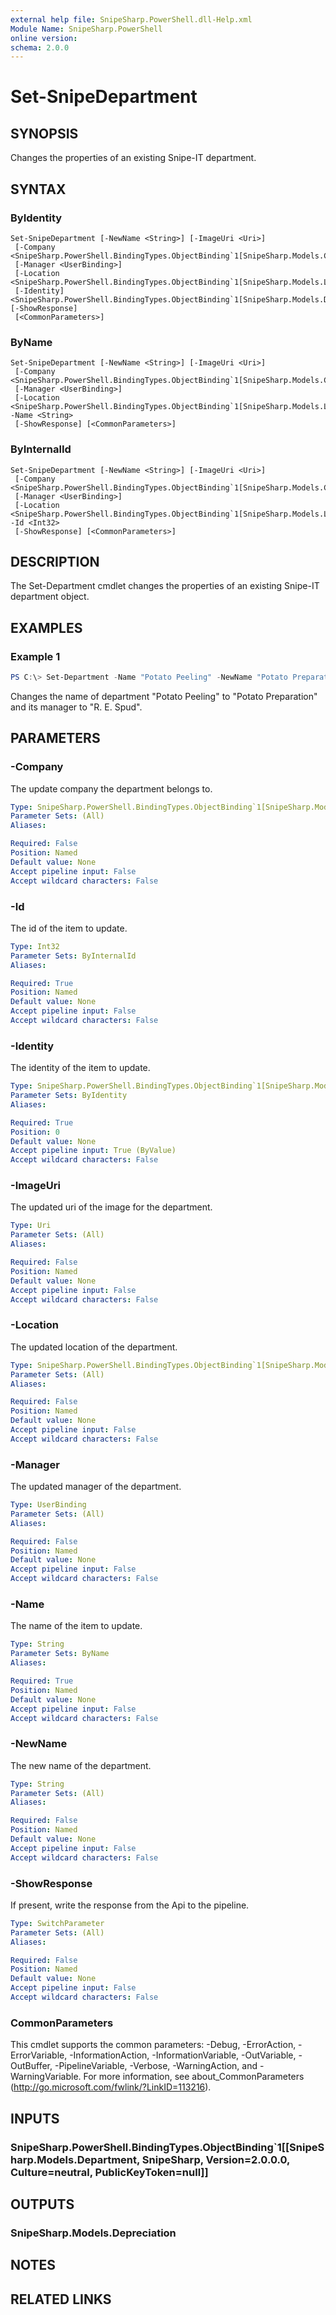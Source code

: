 ```yaml
---
external help file: SnipeSharp.PowerShell.dll-Help.xml
Module Name: SnipeSharp.PowerShell
online version:
schema: 2.0.0
---
```


# Set-SnipeDepartment

## SYNOPSIS
Changes the properties of an existing Snipe-IT department.

## SYNTAX

### ByIdentity
```
Set-SnipeDepartment [-NewName <String>] [-ImageUri <Uri>]
 [-Company <SnipeSharp.PowerShell.BindingTypes.ObjectBinding`1[SnipeSharp.Models.Company]>]
 [-Manager <UserBinding>]
 [-Location <SnipeSharp.PowerShell.BindingTypes.ObjectBinding`1[SnipeSharp.Models.Location]>]
 [-Identity] <SnipeSharp.PowerShell.BindingTypes.ObjectBinding`1[SnipeSharp.Models.Department]> [-ShowResponse]
 [<CommonParameters>]
```

### ByName
```
Set-SnipeDepartment [-NewName <String>] [-ImageUri <Uri>]
 [-Company <SnipeSharp.PowerShell.BindingTypes.ObjectBinding`1[SnipeSharp.Models.Company]>]
 [-Manager <UserBinding>]
 [-Location <SnipeSharp.PowerShell.BindingTypes.ObjectBinding`1[SnipeSharp.Models.Location]>] -Name <String>
 [-ShowResponse] [<CommonParameters>]
```

### ByInternalId
```
Set-SnipeDepartment [-NewName <String>] [-ImageUri <Uri>]
 [-Company <SnipeSharp.PowerShell.BindingTypes.ObjectBinding`1[SnipeSharp.Models.Company]>]
 [-Manager <UserBinding>]
 [-Location <SnipeSharp.PowerShell.BindingTypes.ObjectBinding`1[SnipeSharp.Models.Location]>] -Id <Int32>
 [-ShowResponse] [<CommonParameters>]
```

## DESCRIPTION
The Set-Department cmdlet changes the properties of an existing Snipe-IT department object.

## EXAMPLES

### Example 1
```powershell
PS C:\> Set-Department -Name "Potato Peeling" -NewName "Potato Preparation" -Manager respud
```

Changes the name of department "Potato Peeling" to "Potato Preparation" and its manager to "R. E. Spud".

## PARAMETERS

### -Company
The update company the department belongs to.

```yaml
Type: SnipeSharp.PowerShell.BindingTypes.ObjectBinding`1[SnipeSharp.Models.Company]
Parameter Sets: (All)
Aliases:

Required: False
Position: Named
Default value: None
Accept pipeline input: False
Accept wildcard characters: False
```

### -Id
The id of the item to update.

```yaml
Type: Int32
Parameter Sets: ByInternalId
Aliases:

Required: True
Position: Named
Default value: None
Accept pipeline input: False
Accept wildcard characters: False
```

### -Identity
The identity of the item to update.

```yaml
Type: SnipeSharp.PowerShell.BindingTypes.ObjectBinding`1[SnipeSharp.Models.Department]
Parameter Sets: ByIdentity
Aliases:

Required: True
Position: 0
Default value: None
Accept pipeline input: True (ByValue)
Accept wildcard characters: False
```

### -ImageUri
The updated uri of the image for the department.

```yaml
Type: Uri
Parameter Sets: (All)
Aliases:

Required: False
Position: Named
Default value: None
Accept pipeline input: False
Accept wildcard characters: False
```

### -Location
The updated location of the department.

```yaml
Type: SnipeSharp.PowerShell.BindingTypes.ObjectBinding`1[SnipeSharp.Models.Location]
Parameter Sets: (All)
Aliases:

Required: False
Position: Named
Default value: None
Accept pipeline input: False
Accept wildcard characters: False
```

### -Manager
The updated manager of the department.

```yaml
Type: UserBinding
Parameter Sets: (All)
Aliases:

Required: False
Position: Named
Default value: None
Accept pipeline input: False
Accept wildcard characters: False
```

### -Name
The name of the item to update.

```yaml
Type: String
Parameter Sets: ByName
Aliases:

Required: True
Position: Named
Default value: None
Accept pipeline input: False
Accept wildcard characters: False
```

### -NewName
The new name of the department.

```yaml
Type: String
Parameter Sets: (All)
Aliases:

Required: False
Position: Named
Default value: None
Accept pipeline input: False
Accept wildcard characters: False
```

### -ShowResponse
If present, write the response from the Api to the pipeline.

```yaml
Type: SwitchParameter
Parameter Sets: (All)
Aliases:

Required: False
Position: Named
Default value: None
Accept pipeline input: False
Accept wildcard characters: False
```

### CommonParameters
This cmdlet supports the common parameters: -Debug, -ErrorAction, -ErrorVariable, -InformationAction, -InformationVariable, -OutVariable, -OutBuffer, -PipelineVariable, -Verbose, -WarningAction, and -WarningVariable. For more information, see about_CommonParameters (http://go.microsoft.com/fwlink/?LinkID=113216).

## INPUTS

### SnipeSharp.PowerShell.BindingTypes.ObjectBinding`1[[SnipeSharp.Models.Department, SnipeSharp, Version=2.0.0.0, Culture=neutral, PublicKeyToken=null]]

## OUTPUTS

### SnipeSharp.Models.Depreciation

## NOTES

## RELATED LINKS
